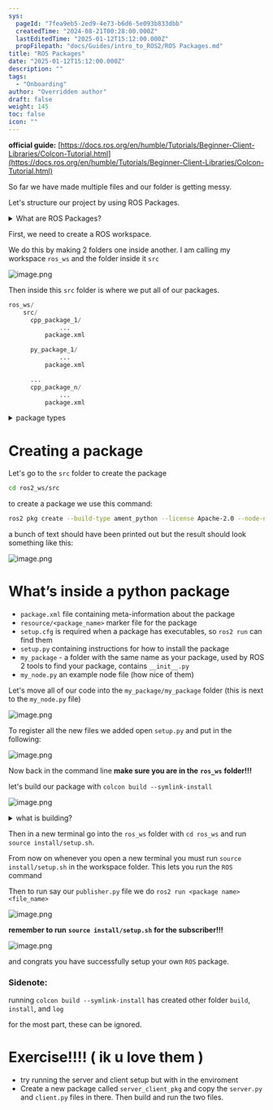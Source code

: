 ```yaml
---
sys:
  pageId: "7fea9eb5-2ed9-4e73-b6d6-5e093b833dbb"
  createdTime: "2024-08-21T00:28:00.000Z"
  lastEditedTime: "2025-01-12T15:12:00.000Z"
  propFilepath: "docs/Guides/intro_to_ROS2/ROS Packages.md"
title: "ROS Packages"
date: "2025-01-12T15:12:00.000Z"
description: ""
tags:
  - "Onboarding"
author: "Overridden author"
draft: false
weight: 145
toc: false
icon: ""
---
```


**official guide:** [https://docs.ros.org/en/humble/Tutorials/Beginner-Client-Libraries/Colcon-Tutorial.html](https://docs.ros.org/en/humble/Tutorials/Beginner-Client-Libraries/Colcon-Tutorial.html)

So far we have made multiple files and our folder is getting messy.

Let's structure our project by using ROS Packages.

<details>

<summary>What are ROS Packages?</summary>

ROS Packages are, as the name implies, packages of code that are highly sharable between ROS developers.

They consist of a folder, `package.xml` file, and source code

```python
      cpp_package_1/
		      ... imagine much code files here ..
          package.xml
```

</details>

First, we need to create a ROS workspace.

We do this by making 2 folders one inside another. I am calling my workspace `ros_ws` and the folder inside it `src`

![image.png](https://prod-files-secure.s3.us-west-2.amazonaws.com/d518164a-d88e-44d1-a4ee-3adb3bd8bce0/70706947-fd18-4537-a67b-e12946812d31/image.png?X-Amz-Algorithm=AWS4-HMAC-SHA256&X-Amz-Content-Sha256=UNSIGNED-PAYLOAD&X-Amz-Credential=ASIAZI2LB4664B63RCW5%2F20250625%2Fus-west-2%2Fs3%2Faws4_request&X-Amz-Date=20250625T190704Z&X-Amz-Expires=3600&X-Amz-Security-Token=IQoJb3JpZ2luX2VjEFMaCXVzLXdlc3QtMiJGMEQCIEOxKLjQFJql4Ix4id1tUaL5Rm11li4r15md62fNTWTiAiBG09MjK78Or6cEri9plsDoN8O%2FpqjYyP927zQFS%2BScDir%2FAwhMEAAaDDYzNzQyMzE4MzgwNSIMLY8XmfOPTfNQom2MKtwDhffS4LtfwZEDgmBRHXddmQXKTQ0C9VpYedGWvZ5yxX1%2FijPRDkctFkAYEK1p0iOx1m6bHsDKUQ3WLn3O03%2BvTrTT2NDBBkhbH1lhoIr9p7DgIjdzSHfLSuQhGEq2ZwC%2BKpnf%2BFjv2nwOVRyz5Y5Y0A0fLi6HklcQzTYCSs7hq7I8PYBXYbZs%2Bbkl7Rg4bykB5iLB29A9Gsvf0vK%2FOEVeoHhZnUbBuTEBsYh9q4Y0w0ZZIpveRREXYpbiCuhKXech3QV%2FrPsHwzxjqAw14D4BxpA2xrr6Mm5BFj4AXpWH9HVDUKVcW%2BoRJ4IQeK34O%2Bn1tBlYSBAkkGmlfakVMjLy4khKUy6s5ehlIUIsHIRXhcGJx2eNQIaPeUQ%2BN5VX7weIt%2FuMAQ4TT6wHWbAzl3yJdDmiLkYQJzXzmE%2BGLcd%2FnOKC%2FRnDOSBbPnLgerAxHq%2B3AHGQsyiMafblClNaDYXPi8rEQEzN%2BczD%2BIGDh3T5tw4M2I0J3EnSYmWkBpBqw6JEdjyKBFD4Gq1AFozWlUuX0plOUAspKjqTB6OhtgrFSqi3vrRComg4MT%2FMoMd2aeqyZpJ%2F6%2FmWbPGHub%2F9ai1RXB%2Fr6PeAuHSipnORF%2Fa6G1jP5peAsa4lpZKlq2gw84zxwgY6pgE5jrYLP2eeSoCj7IgFgSq3P%2FOv3YGv9qYLVtXifHF26fOR4MVQnd6ThEV3y0W%2BEHe85YNxOfeomUP83hW4oHT8jkM189NG9GGpP2rh81Mz8dE16lovEfqcCYEwbyD2ucKt0EoJuU3urHjLucUsrTQqzZT%2BVEPeqtsyOxcq8BmX4fC4Wfbs%2FrBXI5rXYrGrGtHGJKxyZfyxHCk%2B1vX9C4vHPMNXxLQV&X-Amz-Signature=8c394b2625f2966e69c2683d20250ef0cad9f999a22cd8b1c901c33496988c6d&X-Amz-SignedHeaders=host&x-amz-checksum-mode=ENABLED&x-id=GetObject)

Then inside this `src` folder is where we put all of our packages.

```python
ros_ws/
    src/
      cpp_package_1/
		      ...
          package.xml

      py_package_1/
		      ...
          package.xml

      ...
      cpp_package_n/
		      ...
          package.xml

```

<details>

<summary>package types</summary>

packages can be either `C++` or python.

the intern file structure is different for each but for this guide we will stick to creating python packages

</details>

# Creating a package

Let's go to the `src` folder to create the package

```bash
cd ros2_ws/src
```

to create a package we use this command:

```bash
ros2 pkg create --build-type ament_python --license Apache-2.0 --node-name my_node my_package
```

a bunch of text should have been printed out but the result should look something like this:

![image.png](https://prod-files-secure.s3.us-west-2.amazonaws.com/d518164a-d88e-44d1-a4ee-3adb3bd8bce0/e6cf1e3f-8512-4a3e-b131-079f800bf3e8/image.png?X-Amz-Algorithm=AWS4-HMAC-SHA256&X-Amz-Content-Sha256=UNSIGNED-PAYLOAD&X-Amz-Credential=ASIAZI2LB4664B63RCW5%2F20250625%2Fus-west-2%2Fs3%2Faws4_request&X-Amz-Date=20250625T190704Z&X-Amz-Expires=3600&X-Amz-Security-Token=IQoJb3JpZ2luX2VjEFMaCXVzLXdlc3QtMiJGMEQCIEOxKLjQFJql4Ix4id1tUaL5Rm11li4r15md62fNTWTiAiBG09MjK78Or6cEri9plsDoN8O%2FpqjYyP927zQFS%2BScDir%2FAwhMEAAaDDYzNzQyMzE4MzgwNSIMLY8XmfOPTfNQom2MKtwDhffS4LtfwZEDgmBRHXddmQXKTQ0C9VpYedGWvZ5yxX1%2FijPRDkctFkAYEK1p0iOx1m6bHsDKUQ3WLn3O03%2BvTrTT2NDBBkhbH1lhoIr9p7DgIjdzSHfLSuQhGEq2ZwC%2BKpnf%2BFjv2nwOVRyz5Y5Y0A0fLi6HklcQzTYCSs7hq7I8PYBXYbZs%2Bbkl7Rg4bykB5iLB29A9Gsvf0vK%2FOEVeoHhZnUbBuTEBsYh9q4Y0w0ZZIpveRREXYpbiCuhKXech3QV%2FrPsHwzxjqAw14D4BxpA2xrr6Mm5BFj4AXpWH9HVDUKVcW%2BoRJ4IQeK34O%2Bn1tBlYSBAkkGmlfakVMjLy4khKUy6s5ehlIUIsHIRXhcGJx2eNQIaPeUQ%2BN5VX7weIt%2FuMAQ4TT6wHWbAzl3yJdDmiLkYQJzXzmE%2BGLcd%2FnOKC%2FRnDOSBbPnLgerAxHq%2B3AHGQsyiMafblClNaDYXPi8rEQEzN%2BczD%2BIGDh3T5tw4M2I0J3EnSYmWkBpBqw6JEdjyKBFD4Gq1AFozWlUuX0plOUAspKjqTB6OhtgrFSqi3vrRComg4MT%2FMoMd2aeqyZpJ%2F6%2FmWbPGHub%2F9ai1RXB%2Fr6PeAuHSipnORF%2Fa6G1jP5peAsa4lpZKlq2gw84zxwgY6pgE5jrYLP2eeSoCj7IgFgSq3P%2FOv3YGv9qYLVtXifHF26fOR4MVQnd6ThEV3y0W%2BEHe85YNxOfeomUP83hW4oHT8jkM189NG9GGpP2rh81Mz8dE16lovEfqcCYEwbyD2ucKt0EoJuU3urHjLucUsrTQqzZT%2BVEPeqtsyOxcq8BmX4fC4Wfbs%2FrBXI5rXYrGrGtHGJKxyZfyxHCk%2B1vX9C4vHPMNXxLQV&X-Amz-Signature=c2b8f344ab8834d76d14df81c02c9a6d52e0ac7dd4467698e3a5269883d98d5a&X-Amz-SignedHeaders=host&x-amz-checksum-mode=ENABLED&x-id=GetObject)

# What’s inside a python package

- `package.xml` file containing meta-information about the package
- `resource/<package_name>` marker file for the package
- `setup.cfg` is required when a package has executables, so `ros2 run` can find them
- `setup.py` containing instructions for how to install the package
- `my_package` - a folder with the same name as your package, used by ROS 2 tools to find your package, contains `__init__.py`
- `my_node.py` an example node file (how nice of them)

Let's move all of our code into the `my_package/my_package` folder (this is next to the `my_node.py` file)

![image.png](https://prod-files-secure.s3.us-west-2.amazonaws.com/d518164a-d88e-44d1-a4ee-3adb3bd8bce0/9ce58f11-0da9-4d3e-b86d-506a9685d378/image.png?X-Amz-Algorithm=AWS4-HMAC-SHA256&X-Amz-Content-Sha256=UNSIGNED-PAYLOAD&X-Amz-Credential=ASIAZI2LB4664B63RCW5%2F20250625%2Fus-west-2%2Fs3%2Faws4_request&X-Amz-Date=20250625T190704Z&X-Amz-Expires=3600&X-Amz-Security-Token=IQoJb3JpZ2luX2VjEFMaCXVzLXdlc3QtMiJGMEQCIEOxKLjQFJql4Ix4id1tUaL5Rm11li4r15md62fNTWTiAiBG09MjK78Or6cEri9plsDoN8O%2FpqjYyP927zQFS%2BScDir%2FAwhMEAAaDDYzNzQyMzE4MzgwNSIMLY8XmfOPTfNQom2MKtwDhffS4LtfwZEDgmBRHXddmQXKTQ0C9VpYedGWvZ5yxX1%2FijPRDkctFkAYEK1p0iOx1m6bHsDKUQ3WLn3O03%2BvTrTT2NDBBkhbH1lhoIr9p7DgIjdzSHfLSuQhGEq2ZwC%2BKpnf%2BFjv2nwOVRyz5Y5Y0A0fLi6HklcQzTYCSs7hq7I8PYBXYbZs%2Bbkl7Rg4bykB5iLB29A9Gsvf0vK%2FOEVeoHhZnUbBuTEBsYh9q4Y0w0ZZIpveRREXYpbiCuhKXech3QV%2FrPsHwzxjqAw14D4BxpA2xrr6Mm5BFj4AXpWH9HVDUKVcW%2BoRJ4IQeK34O%2Bn1tBlYSBAkkGmlfakVMjLy4khKUy6s5ehlIUIsHIRXhcGJx2eNQIaPeUQ%2BN5VX7weIt%2FuMAQ4TT6wHWbAzl3yJdDmiLkYQJzXzmE%2BGLcd%2FnOKC%2FRnDOSBbPnLgerAxHq%2B3AHGQsyiMafblClNaDYXPi8rEQEzN%2BczD%2BIGDh3T5tw4M2I0J3EnSYmWkBpBqw6JEdjyKBFD4Gq1AFozWlUuX0plOUAspKjqTB6OhtgrFSqi3vrRComg4MT%2FMoMd2aeqyZpJ%2F6%2FmWbPGHub%2F9ai1RXB%2Fr6PeAuHSipnORF%2Fa6G1jP5peAsa4lpZKlq2gw84zxwgY6pgE5jrYLP2eeSoCj7IgFgSq3P%2FOv3YGv9qYLVtXifHF26fOR4MVQnd6ThEV3y0W%2BEHe85YNxOfeomUP83hW4oHT8jkM189NG9GGpP2rh81Mz8dE16lovEfqcCYEwbyD2ucKt0EoJuU3urHjLucUsrTQqzZT%2BVEPeqtsyOxcq8BmX4fC4Wfbs%2FrBXI5rXYrGrGtHGJKxyZfyxHCk%2B1vX9C4vHPMNXxLQV&X-Amz-Signature=ebd3fb3ce0de952f00811c4c544f74c533d89616a98bc5cac15e535daba31664&X-Amz-SignedHeaders=host&x-amz-checksum-mode=ENABLED&x-id=GetObject)

To register all the new files we added open `setup.py` and put in the following:

![image.png](https://prod-files-secure.s3.us-west-2.amazonaws.com/d518164a-d88e-44d1-a4ee-3adb3bd8bce0/1cd7c262-4cae-4496-9d75-c178537d24a2/image.png?X-Amz-Algorithm=AWS4-HMAC-SHA256&X-Amz-Content-Sha256=UNSIGNED-PAYLOAD&X-Amz-Credential=ASIAZI2LB4664B63RCW5%2F20250625%2Fus-west-2%2Fs3%2Faws4_request&X-Amz-Date=20250625T190704Z&X-Amz-Expires=3600&X-Amz-Security-Token=IQoJb3JpZ2luX2VjEFMaCXVzLXdlc3QtMiJGMEQCIEOxKLjQFJql4Ix4id1tUaL5Rm11li4r15md62fNTWTiAiBG09MjK78Or6cEri9plsDoN8O%2FpqjYyP927zQFS%2BScDir%2FAwhMEAAaDDYzNzQyMzE4MzgwNSIMLY8XmfOPTfNQom2MKtwDhffS4LtfwZEDgmBRHXddmQXKTQ0C9VpYedGWvZ5yxX1%2FijPRDkctFkAYEK1p0iOx1m6bHsDKUQ3WLn3O03%2BvTrTT2NDBBkhbH1lhoIr9p7DgIjdzSHfLSuQhGEq2ZwC%2BKpnf%2BFjv2nwOVRyz5Y5Y0A0fLi6HklcQzTYCSs7hq7I8PYBXYbZs%2Bbkl7Rg4bykB5iLB29A9Gsvf0vK%2FOEVeoHhZnUbBuTEBsYh9q4Y0w0ZZIpveRREXYpbiCuhKXech3QV%2FrPsHwzxjqAw14D4BxpA2xrr6Mm5BFj4AXpWH9HVDUKVcW%2BoRJ4IQeK34O%2Bn1tBlYSBAkkGmlfakVMjLy4khKUy6s5ehlIUIsHIRXhcGJx2eNQIaPeUQ%2BN5VX7weIt%2FuMAQ4TT6wHWbAzl3yJdDmiLkYQJzXzmE%2BGLcd%2FnOKC%2FRnDOSBbPnLgerAxHq%2B3AHGQsyiMafblClNaDYXPi8rEQEzN%2BczD%2BIGDh3T5tw4M2I0J3EnSYmWkBpBqw6JEdjyKBFD4Gq1AFozWlUuX0plOUAspKjqTB6OhtgrFSqi3vrRComg4MT%2FMoMd2aeqyZpJ%2F6%2FmWbPGHub%2F9ai1RXB%2Fr6PeAuHSipnORF%2Fa6G1jP5peAsa4lpZKlq2gw84zxwgY6pgE5jrYLP2eeSoCj7IgFgSq3P%2FOv3YGv9qYLVtXifHF26fOR4MVQnd6ThEV3y0W%2BEHe85YNxOfeomUP83hW4oHT8jkM189NG9GGpP2rh81Mz8dE16lovEfqcCYEwbyD2ucKt0EoJuU3urHjLucUsrTQqzZT%2BVEPeqtsyOxcq8BmX4fC4Wfbs%2FrBXI5rXYrGrGtHGJKxyZfyxHCk%2B1vX9C4vHPMNXxLQV&X-Amz-Signature=9f7ca811e237e388eaaf117580af5013c440e16e8c9c204458b74da8dca374ca&X-Amz-SignedHeaders=host&x-amz-checksum-mode=ENABLED&x-id=GetObject)

Now back in the command line **make sure you are in the** **`ros_ws`** **folder!!!**

let's build our package with `colcon build --symlink-install`

![image.png](https://prod-files-secure.s3.us-west-2.amazonaws.com/d518164a-d88e-44d1-a4ee-3adb3bd8bce0/2f2a0d27-b173-48fd-b189-5f5c0ce65619/image.png?X-Amz-Algorithm=AWS4-HMAC-SHA256&X-Amz-Content-Sha256=UNSIGNED-PAYLOAD&X-Amz-Credential=ASIAZI2LB4664B63RCW5%2F20250625%2Fus-west-2%2Fs3%2Faws4_request&X-Amz-Date=20250625T190704Z&X-Amz-Expires=3600&X-Amz-Security-Token=IQoJb3JpZ2luX2VjEFMaCXVzLXdlc3QtMiJGMEQCIEOxKLjQFJql4Ix4id1tUaL5Rm11li4r15md62fNTWTiAiBG09MjK78Or6cEri9plsDoN8O%2FpqjYyP927zQFS%2BScDir%2FAwhMEAAaDDYzNzQyMzE4MzgwNSIMLY8XmfOPTfNQom2MKtwDhffS4LtfwZEDgmBRHXddmQXKTQ0C9VpYedGWvZ5yxX1%2FijPRDkctFkAYEK1p0iOx1m6bHsDKUQ3WLn3O03%2BvTrTT2NDBBkhbH1lhoIr9p7DgIjdzSHfLSuQhGEq2ZwC%2BKpnf%2BFjv2nwOVRyz5Y5Y0A0fLi6HklcQzTYCSs7hq7I8PYBXYbZs%2Bbkl7Rg4bykB5iLB29A9Gsvf0vK%2FOEVeoHhZnUbBuTEBsYh9q4Y0w0ZZIpveRREXYpbiCuhKXech3QV%2FrPsHwzxjqAw14D4BxpA2xrr6Mm5BFj4AXpWH9HVDUKVcW%2BoRJ4IQeK34O%2Bn1tBlYSBAkkGmlfakVMjLy4khKUy6s5ehlIUIsHIRXhcGJx2eNQIaPeUQ%2BN5VX7weIt%2FuMAQ4TT6wHWbAzl3yJdDmiLkYQJzXzmE%2BGLcd%2FnOKC%2FRnDOSBbPnLgerAxHq%2B3AHGQsyiMafblClNaDYXPi8rEQEzN%2BczD%2BIGDh3T5tw4M2I0J3EnSYmWkBpBqw6JEdjyKBFD4Gq1AFozWlUuX0plOUAspKjqTB6OhtgrFSqi3vrRComg4MT%2FMoMd2aeqyZpJ%2F6%2FmWbPGHub%2F9ai1RXB%2Fr6PeAuHSipnORF%2Fa6G1jP5peAsa4lpZKlq2gw84zxwgY6pgE5jrYLP2eeSoCj7IgFgSq3P%2FOv3YGv9qYLVtXifHF26fOR4MVQnd6ThEV3y0W%2BEHe85YNxOfeomUP83hW4oHT8jkM189NG9GGpP2rh81Mz8dE16lovEfqcCYEwbyD2ucKt0EoJuU3urHjLucUsrTQqzZT%2BVEPeqtsyOxcq8BmX4fC4Wfbs%2FrBXI5rXYrGrGtHGJKxyZfyxHCk%2B1vX9C4vHPMNXxLQV&X-Amz-Signature=2968b6630262ae8315fcc2531992a60d6bd963940a1e953a355644fddb55fdf0&X-Amz-SignedHeaders=host&x-amz-checksum-mode=ENABLED&x-id=GetObject)

<details>

<summary>what is building?</summary>

if you are a CS major at Rose-Hulman you will learn the answer to this in CSSE132

but TLDR; is it combines all the code files into one program that can be run easily 

</details>

Then in a new terminal go into the `ros_ws` folder with `cd ros_ws` and run `source install/setup.sh`. 

From now on whenever you open a new terminal you must run `source install/setup.sh` in the workspace folder. This lets you run the `ROS` command

Then to run say our `publisher.py` file we do `ros2 run <package name> <file_name>`

![image.png](https://prod-files-secure.s3.us-west-2.amazonaws.com/d518164a-d88e-44d1-a4ee-3adb3bd8bce0/4f4b1219-3a44-4632-aa0a-ce3471699f59/image.png?X-Amz-Algorithm=AWS4-HMAC-SHA256&X-Amz-Content-Sha256=UNSIGNED-PAYLOAD&X-Amz-Credential=ASIAZI2LB4664B63RCW5%2F20250625%2Fus-west-2%2Fs3%2Faws4_request&X-Amz-Date=20250625T190704Z&X-Amz-Expires=3600&X-Amz-Security-Token=IQoJb3JpZ2luX2VjEFMaCXVzLXdlc3QtMiJGMEQCIEOxKLjQFJql4Ix4id1tUaL5Rm11li4r15md62fNTWTiAiBG09MjK78Or6cEri9plsDoN8O%2FpqjYyP927zQFS%2BScDir%2FAwhMEAAaDDYzNzQyMzE4MzgwNSIMLY8XmfOPTfNQom2MKtwDhffS4LtfwZEDgmBRHXddmQXKTQ0C9VpYedGWvZ5yxX1%2FijPRDkctFkAYEK1p0iOx1m6bHsDKUQ3WLn3O03%2BvTrTT2NDBBkhbH1lhoIr9p7DgIjdzSHfLSuQhGEq2ZwC%2BKpnf%2BFjv2nwOVRyz5Y5Y0A0fLi6HklcQzTYCSs7hq7I8PYBXYbZs%2Bbkl7Rg4bykB5iLB29A9Gsvf0vK%2FOEVeoHhZnUbBuTEBsYh9q4Y0w0ZZIpveRREXYpbiCuhKXech3QV%2FrPsHwzxjqAw14D4BxpA2xrr6Mm5BFj4AXpWH9HVDUKVcW%2BoRJ4IQeK34O%2Bn1tBlYSBAkkGmlfakVMjLy4khKUy6s5ehlIUIsHIRXhcGJx2eNQIaPeUQ%2BN5VX7weIt%2FuMAQ4TT6wHWbAzl3yJdDmiLkYQJzXzmE%2BGLcd%2FnOKC%2FRnDOSBbPnLgerAxHq%2B3AHGQsyiMafblClNaDYXPi8rEQEzN%2BczD%2BIGDh3T5tw4M2I0J3EnSYmWkBpBqw6JEdjyKBFD4Gq1AFozWlUuX0plOUAspKjqTB6OhtgrFSqi3vrRComg4MT%2FMoMd2aeqyZpJ%2F6%2FmWbPGHub%2F9ai1RXB%2Fr6PeAuHSipnORF%2Fa6G1jP5peAsa4lpZKlq2gw84zxwgY6pgE5jrYLP2eeSoCj7IgFgSq3P%2FOv3YGv9qYLVtXifHF26fOR4MVQnd6ThEV3y0W%2BEHe85YNxOfeomUP83hW4oHT8jkM189NG9GGpP2rh81Mz8dE16lovEfqcCYEwbyD2ucKt0EoJuU3urHjLucUsrTQqzZT%2BVEPeqtsyOxcq8BmX4fC4Wfbs%2FrBXI5rXYrGrGtHGJKxyZfyxHCk%2B1vX9C4vHPMNXxLQV&X-Amz-Signature=e56aa9a21d750b4968501e8039c3a6bc722e069c78fb865b1f2039c775bb300a&X-Amz-SignedHeaders=host&x-amz-checksum-mode=ENABLED&x-id=GetObject)

**remember to run** **`source install/setup.sh`** **for the subscriber!!!**

![image.png](https://prod-files-secure.s3.us-west-2.amazonaws.com/d518164a-d88e-44d1-a4ee-3adb3bd8bce0/02121119-dad4-49ec-8356-c956108b4243/image.png?X-Amz-Algorithm=AWS4-HMAC-SHA256&X-Amz-Content-Sha256=UNSIGNED-PAYLOAD&X-Amz-Credential=ASIAZI2LB4664B63RCW5%2F20250625%2Fus-west-2%2Fs3%2Faws4_request&X-Amz-Date=20250625T190704Z&X-Amz-Expires=3600&X-Amz-Security-Token=IQoJb3JpZ2luX2VjEFMaCXVzLXdlc3QtMiJGMEQCIEOxKLjQFJql4Ix4id1tUaL5Rm11li4r15md62fNTWTiAiBG09MjK78Or6cEri9plsDoN8O%2FpqjYyP927zQFS%2BScDir%2FAwhMEAAaDDYzNzQyMzE4MzgwNSIMLY8XmfOPTfNQom2MKtwDhffS4LtfwZEDgmBRHXddmQXKTQ0C9VpYedGWvZ5yxX1%2FijPRDkctFkAYEK1p0iOx1m6bHsDKUQ3WLn3O03%2BvTrTT2NDBBkhbH1lhoIr9p7DgIjdzSHfLSuQhGEq2ZwC%2BKpnf%2BFjv2nwOVRyz5Y5Y0A0fLi6HklcQzTYCSs7hq7I8PYBXYbZs%2Bbkl7Rg4bykB5iLB29A9Gsvf0vK%2FOEVeoHhZnUbBuTEBsYh9q4Y0w0ZZIpveRREXYpbiCuhKXech3QV%2FrPsHwzxjqAw14D4BxpA2xrr6Mm5BFj4AXpWH9HVDUKVcW%2BoRJ4IQeK34O%2Bn1tBlYSBAkkGmlfakVMjLy4khKUy6s5ehlIUIsHIRXhcGJx2eNQIaPeUQ%2BN5VX7weIt%2FuMAQ4TT6wHWbAzl3yJdDmiLkYQJzXzmE%2BGLcd%2FnOKC%2FRnDOSBbPnLgerAxHq%2B3AHGQsyiMafblClNaDYXPi8rEQEzN%2BczD%2BIGDh3T5tw4M2I0J3EnSYmWkBpBqw6JEdjyKBFD4Gq1AFozWlUuX0plOUAspKjqTB6OhtgrFSqi3vrRComg4MT%2FMoMd2aeqyZpJ%2F6%2FmWbPGHub%2F9ai1RXB%2Fr6PeAuHSipnORF%2Fa6G1jP5peAsa4lpZKlq2gw84zxwgY6pgE5jrYLP2eeSoCj7IgFgSq3P%2FOv3YGv9qYLVtXifHF26fOR4MVQnd6ThEV3y0W%2BEHe85YNxOfeomUP83hW4oHT8jkM189NG9GGpP2rh81Mz8dE16lovEfqcCYEwbyD2ucKt0EoJuU3urHjLucUsrTQqzZT%2BVEPeqtsyOxcq8BmX4fC4Wfbs%2FrBXI5rXYrGrGtHGJKxyZfyxHCk%2B1vX9C4vHPMNXxLQV&X-Amz-Signature=dcc68b0d8a09339e052e54dcfffd9d61f2127960070d5d0c95be730dcf89d647&X-Amz-SignedHeaders=host&x-amz-checksum-mode=ENABLED&x-id=GetObject)

and congrats you have successfully setup your own `ROS` package.

### Sidenote:

running `colcon build --symlink-install` has created other folder `build`, `install`, and `log`

for the most part, these can be ignored.

# Exercise!!!! ( ik u love them )

- try running the server and client setup but with in the enviroment
- Create a new package called `server_client_pkg` and copy the `server.py` and `client.py` files in there. Then build and run the two files.
